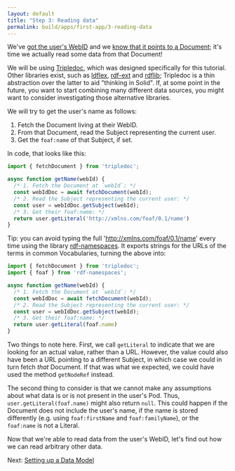 ```yaml
---
layout: default
title: "Step 3: Reading data"
permalink: build/apps/first-app/3-reading-data
---
```


We've [got the user's WebID](1-authentication) and we [know that it points to a
Document](2-understanding-solid); it's time we actually read some data from that Document!

We will be using [Tripledoc](https://vincenttunru.gitlab.io/tripledoc/), which was designed
specifically for this tutorial. Other libraries exist, such as
[ldflex](https://www.npmjs.com/package/ldflex), [rdf-ext](https://www.npmjs.com/package/rdf-ext) and
[rdflib](https://www.npmjs.com/package/rdflib); Tripledoc is a thin abstraction over the latter to
aid "thinking in Solid". If, at some point in the future, you want to start combining many different
data sources, you might want to consider investigating those alternative libraries.

We will try to get the user's name as follows:

1. Fetch the Document living at their WebID.
2. From that Document, read the Subject representing the current user.
3. Get the `foaf:name` of that Subject, if set.

In code, that looks like this:

```typescript
import { fetchDocument } from 'tripledoc';

async function getName(webId) {
  /* 1. Fetch the Document at `webId`: */
  const webIdDoc = await fetchDocument(webId);
  /* 2. Read the Subject representing the current user: */
  const user = webIdDoc.getSubject(webId);
  /* 3. Get their foaf:name: */
  return user.getLiteral('http://xmlns.com/foaf/0.1/name')
}
```

Tip: you can avoid typing the full 'http://xmlns.com/foaf/0.1/name' every time using the library
[rdf-namespaces](https://www.npmjs.com/package/rdf-namespaces). It exports strings for the URLs of
the terms in common Vocabularies, turning the above into:

```typescript
import { fetchDocument } from 'tripledoc';
import { foaf } from 'rdf-namespaces';

async function getName(webId) {
  /* 1. Fetch the Document at `webId`: */
  const webIdDoc = await fetchDocument(webId);
  /* 2. Read the Subject representing the current user: */
  const user = webIdDoc.getSubject(webId);
  /* 3. Get their foaf:name: */
  return user.getLiteral(foaf.name)
}
```

Two things to note here. First, we call `getLiteral` to indicate that we are looking for an actual
value, rather than a URL. However, the value could also have been a URL pointing to a different
Subject, in which case we could in turn fetch _that_ Document. If that was what we expected, we
could have used the method `getNodeRef` instead.

The second thing to consider is that we cannot make any assumptions about what data is or is not
present in the user's Pod. Thus, `user.getLiteral(foaf.name)` might also return `null`. This
could happen if the Document does not include the user's name, if the name is stored differently
(e.g. using `foaf:firstName` and `foaf:familyName`), or the `foaf:name` is not a Literal.

Now that we're able to read data from the user's WebID, let's find out how we can read arbitrary
other data.

Next: [Setting up a Data Model](4-data-model)
